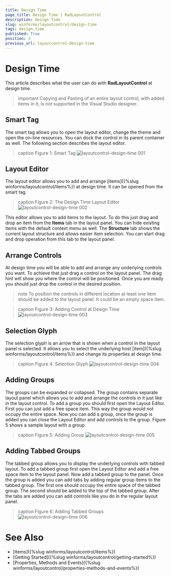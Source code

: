 ```yaml
---
title: Design Time
page_title: Design Time | RadLayoutControl
description: Design Time
slug: winforms/layoutcontrol/design-time
tags: design,time
published: True
position: 2
previous_url: layoutcontrol-design-time
---
```


# Design Time

This article describes what the user can do with __RadLayoutControl__ at design time.

>important Copying and Pasting of an entire layout control, with added items in it, is not supported in the Visual Studio designer.

## Smart Tag

The smart tag allows you to open the layout editor, change the theme and open the on-line resources. You can dock the control in its parent container as well. The following section describes the layout editor.
        
>caption Figure 1: Smart Tag
![layoutcontrol-design-time 001](images/layoutcontrol-design-time001.png)

## Layout Editor

The layout editor allows you to add and arrange [items]({%slug winforms/layoutcontrol/items%}) at design time. It can be opened from the smart tag.
      
>caption Figure 2: The Design Time Layout Editor
![layoutcontrol-design-time 002](images/layoutcontrol-design-time002.png)

This editor allows you to add items to the layout. To do this just drag and drop an item from the __Items__ tab in the layout panel. You can hide existing items with the default context menu as well. The __Structure__ tab shows the current layout structure and allows easier item selection. You can start drag and drop operation from this tab to the layout panel.

## Arrange Controls 

At design time you will be able to add and arrange any underlying controls you want. To achieve that just drag a control on the layout panel. The drag hint will show you where the control will be positioned. Once you are ready you should just drop the control in the desired position.

>note To position the controls in different location at least one item should be added to the layout panel. It could be an empty space item.
>

>caption Figure 3: Adding Control at Design Time
![layoutcontrol-design-time 003](images/layoutcontrol-design-time003.gif)

## Selection Glyph

The selection glyph is an arrow that is shown when a control in the layout panel is selected. It allows you to select the underlying host [item]({%slug winforms/layoutcontrol/items%}) and change its properties at design time.
        
>caption Figure 4: Selection Glyph
![layoutcontrol-design-time 004](images/layoutcontrol-design-time004.png)

## Adding Groups

The groups can be expanded or collapsed. The group contains separate layout panel which allows you to add and arrange the controls in it just like in the layout control. To add a group you should first open the Layout Editor. First you can just add a free space item. This way the group would not occupy the entire space. Now you can add a group, once the group is added you can close the Layout Editor and add controls to the group. Figure 5 shows a sample layout with a group. 
        
>caption Figure 5: Adding Group
![layoutcontrol-design-time 005](images/layoutcontrol-design-time005.png)

## Adding Tabbed Groups

The tabbed group allows you to display the underlying controls with tabbed layout. To add a tabbed group first open the Layout Editor and add a free space item to the layout panel. Now add a tabbed group to the panel. Once the group is added you can add tabs by adding regular group items to the tabbed group. The first one should occupy the entire space of the tabbed group. The second should be added to the top of the tabbed group. After the tabs are added you can add controls like you do in the regular layout panel.
        
>caption Figure 6: Adding Tabbed Groups
![layoutcontrol-design-time 006](images/layoutcontrol-design-time006.gif)

# See Also

 * [Items]({%slug winforms/layoutcontrol/items%})
 * [Getting Started]({%slug winforms/layoutcontrol/getting-started%})
 * [Properties, Methods and Events]({%slug winforms/layoutcontrol/properties-methods-and-events%})
